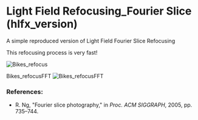 # Light Field Refocusing_Fourier Slice (hlfx_version)
A simple reproduced version of Light Field Fourier Slice Refocusing

This refocusing process is very fast!

![Bikes_refocus](https://github.com/GilbertRC/Light-Field-Fourier-Slice-Refocusing-hlfx_version/blob/master/Bikes_refocus.gif)

Bikes_refocusFFT
![Bikes_refocusFFT](https://github.com/GilbertRC/Light-Field-Fourier-Slice-Refocusing-hlfx_version/blob/master/Bikes_refocusFFT.gif)

### References:
* R. Ng, "Fourier slice photography," in *Proc. ACM SIGGRAPH*, 2005, pp. 735–744.
